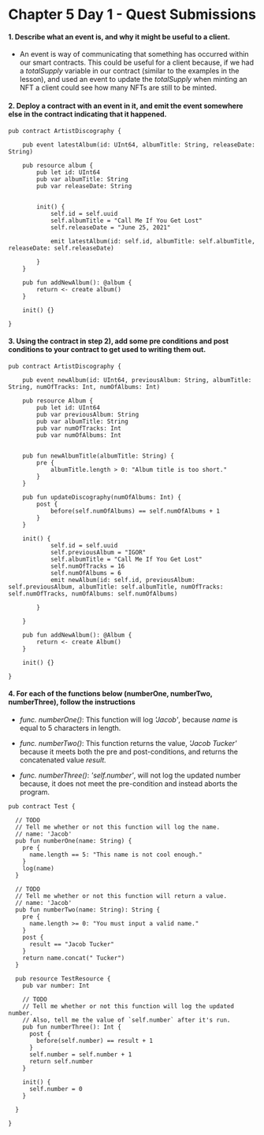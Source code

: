 # Chapter 5 Day 1 - Quest Submissions

#### 1. Describe what an event is, and why it might be useful to a client.
- An event is way of communicating that something has occurred within our smart contracts. This could be useful for a client because, if we had a _totalSupply_ variable in our contract (similar to the examples in the lesson), and used an event to update the _totalSupply_ when minting an NFT a client could see how many NFTs are still to be minted. 

#### 2. Deploy a contract with an event in it, and emit the event somewhere else in the contract indicating that it happened.
```Cadence
pub contract ArtistDiscography {

    pub event latestAlbum(id: UInt64, albumTitle: String, releaseDate: String)

    pub resource album {
        pub let id: UInt64
        pub var albumTitle: String
        pub var releaseDate: String
    

        init() {
            self.id = self.uuid
            self.albumTitle = "Call Me If You Get Lost"
            self.releaseDate = "June 25, 2021"

            emit latestAlbum(id: self.id, albumTitle: self.albumTitle, releaseDate: self.releaseDate)

        }
    }

    pub fun addNewAlbum(): @album {
        return <- create album()
    }

    init() {}

}

```

#### 3. Using the contract in step 2), add some pre conditions and post conditions to your contract to get used to writing them out.
```Cadence
pub contract ArtistDiscography {

    pub event newAlbum(id: UInt64, previousAlbum: String, albumTitle: String, numOfTracks: Int, numOfAlbums: Int)

    pub resource Album {
        pub let id: UInt64
        pub var previousAlbum: String
        pub var albumTitle: String
        pub var numOfTracks: Int
        pub var numOfAlbums: Int
    

    pub fun newAlbumTitle(albumTitle: String) {
        pre {
            albumTitle.length > 0: "Album title is too short."
        }
    }

    pub fun updateDiscography(numOfAlbums: Int) {
        post {
            before(self.numOfAlbums) == self.numOfAlbums + 1
        }
    }

    init() {
            self.id = self.uuid
            self.previousAlbum = "IGOR"
            self.albumTitle = "Call Me If You Get Lost"
            self.numOfTracks = 16 
            self.numOfAlbums = 6
            emit newAlbum(id: self.id, previousAlbum: self.previousAlbum, albumTitle: self.albumTitle, numOfTracks: self.numOfTracks, numOfAlbums: self.numOfAlbums)

        }

    }

    pub fun addNewAlbum(): @Album {
        return <- create Album()
    }

    init() {}

}

```

#### 4. For each of the functions below (numberOne, numberTwo, numberThree), follow the instructions

- _func. numberOne()_: This function will log _'Jacob'_, because _name_ is equal to 5 characters in length. 

- _func. numberTwo()_: This function returns the value, _'Jacob Tucker'_ because it meets both the pre and post-conditions, and returns the concatenated value _result._

- _func. numberThree()_: _'self.number'_, will not log the updated number because, it does not meet the pre-condition and instead aborts the program.  

```Cadence
pub contract Test {

  // TODO
  // Tell me whether or not this function will log the name.
  // name: 'Jacob'
  pub fun numberOne(name: String) {
    pre {
      name.length == 5: "This name is not cool enough."
    }
    log(name)
  }

  // TODO
  // Tell me whether or not this function will return a value.
  // name: 'Jacob'
  pub fun numberTwo(name: String): String {
    pre {
      name.length >= 0: "You must input a valid name."
    }
    post {
      result == "Jacob Tucker"
    }
    return name.concat(" Tucker")
  }

  pub resource TestResource {
    pub var number: Int

    // TODO
    // Tell me whether or not this function will log the updated number.
    // Also, tell me the value of `self.number` after it's run.
    pub fun numberThree(): Int {
      post {
        before(self.number) == result + 1
      }
      self.number = self.number + 1
      return self.number
    }

    init() {
      self.number = 0
    }

  }

}
```
